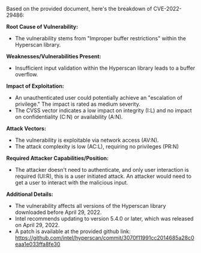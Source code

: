 Based on the provided document, here's the breakdown of CVE-2022-29486:

**Root Cause of Vulnerability:**
- The vulnerability stems from "Improper buffer restrictions" within the Hyperscan library.

**Weaknesses/Vulnerabilities Present:**
-  Insufficient input validation within the Hyperscan library leads to a buffer overflow.

**Impact of Exploitation:**
- An unauthenticated user could potentially achieve an "escalation of privilege." The impact is rated as medium severity.
- The CVSS vector indicates a low impact on integrity (I:L) and no impact on confidentiality (C:N) or availability (A:N).

**Attack Vectors:**
- The vulnerability is exploitable via network access (AV:N).
- The attack complexity is low (AC:L), requiring no privileges (PR:N)

**Required Attacker Capabilities/Position:**
- The attacker doesn't need to authenticate, and only user interaction is required (UI:R), this is a user initiated attack. An attacker would need to get a user to interact with the malicious input.

**Additional Details:**
- The vulnerability affects all versions of the Hyperscan library downloaded before April 29, 2022.
- Intel recommends updating to version 5.4.0 or later, which was released on April 29, 2022.
- A patch is available at the provided github link: <https://github.com/intel/hyperscan/commit/3070f11991cc2014685a28c0eaa1e033ffa8fe30>